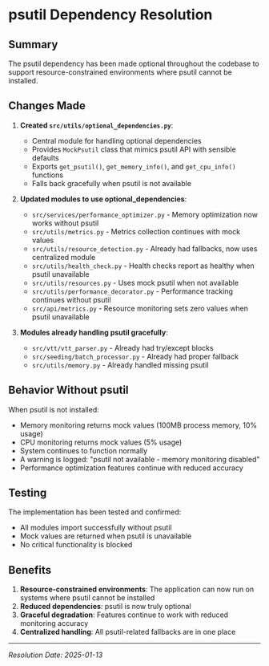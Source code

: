 # psutil Dependency Resolution

## Summary

The psutil dependency has been made optional throughout the codebase to support resource-constrained environments where psutil cannot be installed.

## Changes Made

1. **Created `src/utils/optional_dependencies.py`**:
   - Central module for handling optional dependencies
   - Provides `MockPsutil` class that mimics psutil API with sensible defaults
   - Exports `get_psutil()`, `get_memory_info()`, and `get_cpu_info()` functions
   - Falls back gracefully when psutil is not available

2. **Updated modules to use optional_dependencies**:
   - `src/services/performance_optimizer.py` - Memory optimization now works without psutil
   - `src/utils/metrics.py` - Metrics collection continues with mock values
   - `src/utils/resource_detection.py` - Already had fallbacks, now uses centralized module
   - `src/utils/health_check.py` - Health checks report as healthy when psutil unavailable
   - `src/utils/resources.py` - Uses mock psutil when not available
   - `src/utils/performance_decorator.py` - Performance tracking continues without psutil
   - `src/api/metrics.py` - Resource monitoring sets zero values when psutil unavailable

3. **Modules already handling psutil gracefully**:
   - `src/vtt/vtt_parser.py` - Already had try/except blocks
   - `src/seeding/batch_processor.py` - Already had proper fallback
   - `src/utils/memory.py` - Already handled missing psutil

## Behavior Without psutil

When psutil is not installed:
- Memory monitoring returns mock values (100MB process memory, 10% usage)
- CPU monitoring returns mock values (5% usage)
- System continues to function normally
- A warning is logged: "psutil not available - memory monitoring disabled"
- Performance optimization features continue with reduced accuracy

## Testing

The implementation has been tested and confirmed:
- All modules import successfully without psutil
- Mock values are returned when psutil is unavailable
- No critical functionality is blocked

## Benefits

1. **Resource-constrained environments**: The application can now run on systems where psutil cannot be installed
2. **Reduced dependencies**: psutil is now truly optional
3. **Graceful degradation**: Features continue to work with reduced monitoring accuracy
4. **Centralized handling**: All psutil-related fallbacks are in one place

---

*Resolution Date: 2025-01-13*